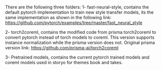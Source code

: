 
There are the following three folders:
1- fast-neural-style, contains the default pytorch implementation to train new style transfer models, 
its the same implementation as shown in the following link: 
https://github.com/pytorch/examples/tree/master/fast_neural_style

2- torch2coreml, contains the modified code from prisma torch2coreml to convert pytorch instead of torch models to coreml. 
This version supports instance normalization while the prisma version does not.
Original prisma version link: https://github.com/prisma-ai/torch2coreml


3- Pretrained models, contains the current pytorch trained models and coreml models used in storyo for themes book and takes.
